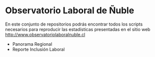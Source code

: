 # Observatorio Laboral de Ñuble

En este conjunto de repositorios podrás encontrar todos los scripts necesarios para reproducir las estadísticas presentadas en el sitio web 
http://www.observatoriolaboralnuble.cl

* Panorama Regional
* Reporte Inclusión Laboral
